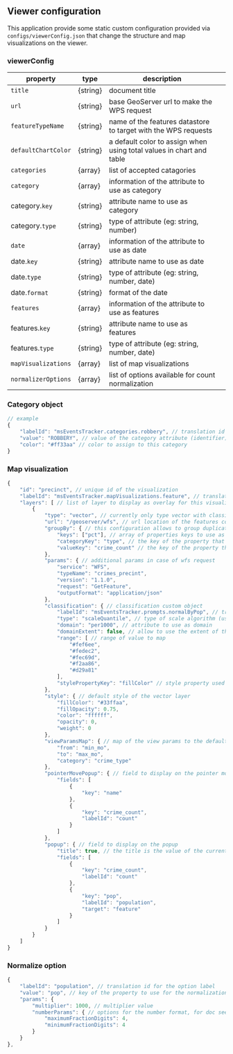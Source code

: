 ## Viewer configuration

This application provide some static custom configuration provided via `configs/viewerConfig.json` that change the structure and map visualizations on the viewer.

### viewerConfig

| property | type | description |  |
| --- | --- | --- | --- |
| `title` | {string} | document title |  |
| `url` | {string} | base GeoServer url to make the WPS request |  |
| `featureTypeName` | {string} | name of the features datastore to target with the WPS requests |  |
| `defaultChartColor` | {string} | a default color to assign when using total values in chart and table |  |
| `categories` | {array} | list of accepted catagories |  |
| `category` | {array} | information of the attribute to use as category |  |
| category.`key` | {string} | attribute name to use as category |  |
| category.`type` | {string} | type of attribute (eg: string, number) |  |
| `date` | {array} | information of the attribute to use as date |  |
| date.`key` | {string} | attribute name to use as date |  |
| date.`type` | {string} | type of attribute (eg: string, number, date) |  |
| date.`format` | {string} | format of the date |  |
| `features` | {array} | information of the attribute to use as features |  |
| features.`key` | {string} | attribute name to use as features |  |
| features.`type` | {string} | type of attribute (eg: string, number, date) |  |
| `mapVisualizations` | {array} | list of map visualizations  |  |
| `normalizerOptions` | {array} | list of options available for count normalization  |  |

### Category object

```js
// example
{
    "labelId": "msEventsTracker.categories.robbery", // translation id defined in translation
    "value": "ROBBERY", // value of the category attribute (identifier)
    "color": "#ff33aa" // color to assign to this category
}
```
### Map visualization
```js
{
    "id": "precinct", // unique id of the visualization
    "labelId": "msEventsTracker.mapVisualizations.feature", // translation id to use on the select input
    "layers": [ // list of layer to display as overlay for this visualization
        {
            "type": "vector", // currently only type vector with classification custom property is supported for rendering client side
            "url": "/geoserver/wfs", // url location of the features collection
            "groupBy": { // this configuration allows to group duplicated features created to show the count of different categories
                "keys": ["pct"], // array of properties keys to use as unique identifier
                "categoryKey": "type", // the key of the property that represent the category (should match viewerConfig.category.key)
                "valueKey": "crime_count" // the key of the property that represent the count associated to the category
            },
            "params": { // additional params in case of wfs request
                "service": "WFS",
                "typeName": "crimes_precint",
                "version": "1.1.0",
                "request": "GetFeature",
                "outputFormat": "application/json"
            },
            "classification": { // classification custom object
                "labelId": "msEventsTracker.prompts.normalByPop", // translation id for the legend title
                "type": "scaleQuantile", // type of scale algorithm (using d3-scale)
                "domain": "per1000", // attribute to use as domain
                "domainExtent": false, // allow to use the extent of the domain to compute the classes
                "range": [ // range of value to map
                    "#fef6ee",
                    "#fedec2",
                    "#fec69d",
                    "#f2aa86",
                    "#d29a81"
                ],
                "stylePropertyKey": "fillColor" // style property used to apply the class
            },
            "style": { // default style of the vector layer
                "fillColor": "#33ffaa",
                "fillOpacity": 0.75,
                "color": "ffffff",
                "opacity": 0,
                "weight": 0
            },
            "viewParamsMap": { // map of the view params to the default query parameters
                "from": "min_mo",
                "to": "max_mo",
                "category": "crime_type"
            },
            "pointerMovePopup": { // field to display on the pointer move popup
                "fields": [
                    {
                        "key": "name"
                    },
                    {
                        "key": "crime_count",
                        "labelId": "count"
                    }
                ]
            },
            "popup": { // field to display on the popup
                "title": true, // the title is the value of the current feature (viewerConfig.feature.layer)
                "fields": [
                    {
                        "key": "crime_count",
                        "labelId": "count"
                    },
                    {
                        "key": "pop",
                        "labelId": "population",
                        "target": "feature"
                    }
                ]
            }
        }
    ]
}
```
### Normalize option

```js
{
    "labelId": "population", // translation id for the option label
    "value": "pop", // key of the property to use for the normalization
    "params": {
        "multiplier": 1000, // multiplier value
        "numberParams": { // options for the number format, for doc see Intl.NumberFormat() doc https://developer.mozilla.org/en-US/docs/Web/JavaScript/Reference/Global_Objects/Intl/NumberFormat/NumberFormat
            "maximumFractionDigits": 4,
            "minimumFractionDigits": 4
        }
    }
},
```
